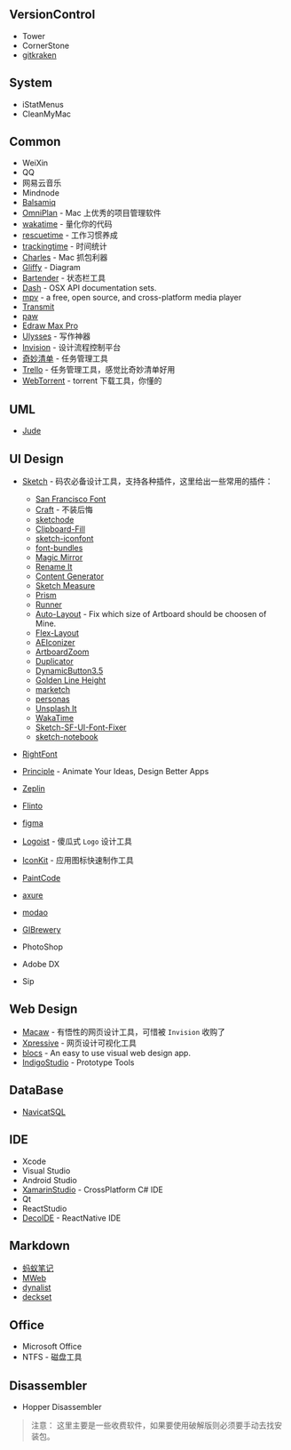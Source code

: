 ## VersionControl
- Tower
- CornerStone
- [gitkraken](https://www.gitkraken.com/)

## System
- iStatMenus
- CleanMyMac

## Common
- WeiXin
- QQ
- 网易云音乐
- Mindnode
- [Balsamiq](https://balsamiq.com/)
- [OmniPlan](https://www.omnigroup.com/omniplan) - Mac 上优秀的项目管理软件
- [wakatime](https://wakatime.com/) - 量化你的代码
- [rescuetime](https://www.rescuetime.com/) - 工作习惯养成
- [trackingtime](https://trackingtime.co/) - 时间统计
- [Charles](https://www.charlesproxy.com/) - Mac 抓包利器
- [Gliffy](https://www.gliffy.com/) - Diagram
- [Bartender](https://www.macbartender.com) - 状态栏工具
- [Dash](https://kapeli.com/dash) - OSX API documentation sets.
- [mpv](https://mpv.io) - a free, open source, and cross-platform media player
- [Transmit](https://panic.com/transmit/)
- [paw](https://paw.cloud/)
- [Edraw Max Pro](https://www.edrawsoft.com)
- [Ulysses](https://ulyssesapp.com/) - 写作神器
- [Invision](https://www.invisionapp.com/) - 设计流程控制平台
- [奇妙清单](https://www.wunderlist.com) - 任务管理工具
- [Trello](https://trello.com/) - 任务管理工具，感觉比奇妙清单好用
- [WebTorrent](https://webtorrent.io/) - torrent 下载工具，你懂的

## UML
- [Jude](http://astah.net/editions/community)

## UI Design
- [Sketch](https://www.sketchapp.com/) - 码农必备设计工具，支持各种插件，这里给出一些常用的插件：
  + [San Francisco Font](https://developer.apple.com/fonts/)
  + [Craft](https://www.invisionapp.com/craft) - 不装后悔
  + [sketchode](http://sketchode.com/)
  + [Clipboard-Fill](https://github.com/ScottSavarie/Clipboard-Fill)
  + [sketch-iconfont](https://github.com/keremciu/sketch-iconfont)
  + [font-bundles](https://github.com/keremciu/font-bundles)
  + [Magic Mirror](http://magicsketch.io/)
  + [Rename It](https://github.com/rodi01/renameit)
  + [Content Generator](https://github.com/timuric/Content-generator-sketch-plugin)
  + [Sketch Measure](http://utom.design/measure/)
  + [Prism](https://github.com/ment-mx/Prism)
  + [Runner](http://sketchrunner.com/)
  + [Auto-Layout](https://animaapp.github.io/Auto-Layout/) - Fix which size of Artboard should be choosen of Mine.
  + [Flex-Layout](https://github.com/hrescak/Sketch-Flex-Layout)
  + [AEIconizer](https://github.com/tadija/AEIconizer)
  + [ArtboardZoom](https://github.com/arkkimaagi/artboardzoom)
  + [Duplicator](https://github.com/turbobabr/duplicator)
  + [DynamicButton3.5](https://github.com/fuggfuggfugg/sketch-dynamic-button-3.5)
  + [Golden Line Height](https://github.com/lorenzwoehr/golden-ratio-line-height-sketch-plugin)
  + [marketch](http://tudou527.github.io/marketch/)
  + [personas](https://github.com/nolastan/sketch-personas)
  + [Unsplash It](https://github.com/fhuel/unsplash-it-sketch)
  + [WakaTime](https://github.com/wakatime/sketch-wakatime)
  + [Sketch-SF-UI-Font-Fixer](https://github.com/kylehickinson/Sketch-SF-UI-Font-Fixer)
  + [sketch-notebook](http://marcosvid.al/sketch-notebook/)

- [RightFont](https://rightfontapp.com/)
- [Principle](http://principleformac.com/) - Animate Your Ideas, Design Better Apps
- [Zeplin](https://zeplin.io/)
- [Flinto](https://www.flinto.com/)
- [figma](www.figma.com/)
- [Logoist](http://www.syniumsoftware.com/logoist) - 傻瓜式 `Logo` 设计工具
- [IconKit](https://itunes.apple.com/us/app/iconkit-icon-resizer-for-app/id507135296?mt=12) - 应用图标快速制作工具
- [PaintCode](https://www.paintcodeapp.com/)
- [axure](http://www.axure.com/)
- [modao](https://modao.cc/downloads)
- [GIBrewery](http://gifbrewery.com/)
- PhotoShop
- Adobe DX
- Sip

## Web Design
- [Macaw](http://macaw.co/) - 有悟性的网页设计工具，可惜被 `Invision` 收购了
- [Xpressive](https://xpressive.org/) - 网页设计可视化工具
- [blocs](http://blocsapp.com/) - An easy to use visual web design app.
- [IndigoStudio](http://www.infragistics.com/products/indigo-studio) - Prototype Tools

## DataBase
- [NavicatSQL](https://www.navicat.com)

## IDE
- Xcode
- Visual Studio
- Android Studio
- [XamarinStudio](https://www.xamarin.com/download) - CrossPlatform C# IDE
- Qt
- ReactStudio
- [DecoIDE](https://www.decosoftware.com/) -  ReactNative IDE

## Markdown
- [蚂蚁笔记](https://leanote.com/)
- [MWeb](http://www.mweb.im/)
- [dynalist](https://dynalist.io)
- [deckset](http://www.decksetapp.com/)

## Office
- Microsoft Office
- NTFS - 磁盘工具

## Disassembler
- Hopper Disassembler

> 注意：
  这里主要是一些收费软件，如果要使用破解版则必须要手动去找安装包。
